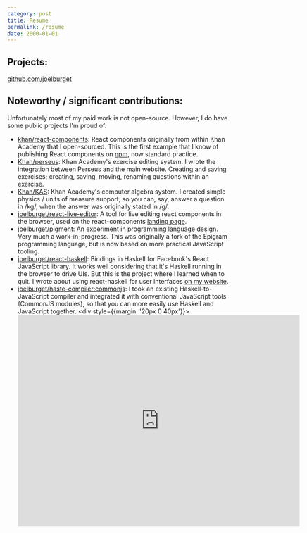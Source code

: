 ```yaml
---
category: post
title: Resume
permalink: /resume
date: 2000-01-01
---
```

## Projects:

[github.com/joelburget](https://github.com/joelburget)

## Noteworthy / significant contributions:

Unfortunately most of my paid work is not open-source. However, I do have some public projects I'm proud of.

* [khan/react-components](https://github.com/khan/react-components): React components originally from within Khan Academy that I open-sourced. This is the first example that I know of publishing React components on [npm](https://www.npmjs.com/), now standard practice.
* [Khan/perseus](https://github.com/Khan/perseus): Khan Academy's exercise editing system. I wrote the integration between Perseus and the main website. Creating and saving exercises; creating, saving, moving, renaming questions within an exercise.
* [Khan/KAS](https://github.com/Khan/KAS): Khan Academy's computer algebra system. I created simple physics / units of measure support, so you can, say, answer a question in /kg/, when the answer was originally stated in /g/.
* [joelburget/react-live-editor](https://github.com/joelburget/react-live-editor): A tool for live editing react components in the browser, used on the react-components [landing page](http://khan.github.io/react-components/).
* [joelburget/pigment](https://github.com/joelburget/pigment): An experiment in programming language design. Very much a work-in-progress.  This was originally a fork of the Epigram programming language, but is now based on more practical JavaScript tooling.
* [joelburget/react-haskell](https://github.com/joelburget/react-haskell): Bindings in Haskell for Facebook's React JavaScript library. It works well considering that it's Haskell running in the browser to drive UIs. But this is the project where I learned when to quit.  I wrote about using react-haskell for user interfaces [on my website](http://joelburget.com/react-haskell/).
* [joelburget/haste-compiler:commonjs](https://github.com/joelburget/haste-compiler/tree/commonjs): I took an existing Haskell-to-JavaScript compiler and integrated it with conventional JavaScript tools (CommonJS modules), so that you can more easily use Haskell and JavaScript together.  <div style={{margin: '20px 0 40px'}}><iframe width="640" height="480" src="https://www.youtube-nocookie.com/embed/DyFcrJL6kxk?rel=0" frameBorder="0" allowFullScreen /></div>

Many of my projects fall in this niche I've carved out for myself in the intersection between UI and typed functional programming. I enjoy applying the lessons I've learned from each domain to the other.

## Work:

* Khan Academy - Software Developer (2011-2015): I worked on many things during my time at Khan Academy -- search / autocomplete, tooling, frontend UI, etc. Full-stack Python / JavaScript web development.
* Consultant (Oct 2015 - Feb 2016): I worked as a front-end web consultant with a specialiation in React / Flux. I worked with [Spring](https://www.shopspring.com/) where I built their web search feature and [AlphaSheets](http://www.alphasheets.com/) where I helped with architecture and best practices.
* JP Morgan - New Product Development Engineer - Vice President (Feb 2016 - Current): I'm currently working on adding Raft-based consensus to the Ethereum Virtual Machine / Blockchain. I previously split time between a developing a functional programming language called Hopper and front-end web development and design.

## Education:

BS Mathematics, BS Computer and Information Science with honors. Spring 2012, Ohio State University.
